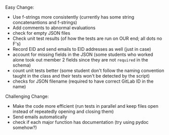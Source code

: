 Easy Change:
- Use f-strings more consistently (currently has some string concatenantions and f-strings)
- Add comments to abnormal evaluations
- check for empty JSON files
- Check unit test results (of how the tests are run on OUR end; all dots no F's)
- Record EID and send emails to EID addresses as well (just in case)
- account for missing fields in the JSON (some students who worked alone took out member 2 fields since they are not `required` in the schema)
- count unit tests better (some student don't follow the naming convention taught in the class and their tests won't be detected by the script)
- checks for JSON filename (required to have correct GitLab ID in the name)

Challenging Change:
- Make the code more efficient (run tests in parallel and keep files open instead of repeatedly opening and closing them)
- Send emails automatically
- check if each major function has documentation (try using pydoc somehow?)
